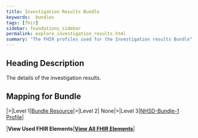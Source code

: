 ```yaml
---
title: Investigation Results Bundle
keywords:  bundles
tags: [fhir]
sidebar: foundations_sidebar
permalink: explore_investigation_results.html
summary: "The FHIR profiles used for the Investigation results Bundle"
---
```


## Heading Description ##
The details of the investigation results.

## Mapping for Bundle ##

|>|Level 1|[Bundle Resource](http://hl7.org/fhir/stu3/bundle.html)|>|Level 2| None|>|Level 3|[NHSD-Bundle-1 Profile](http://xxx)|


|**View Used FHIR Elements**|**[View All FHIR Elements](explore_investigation_results_all.html#mapping-for-bundle)**|

